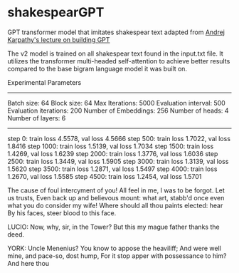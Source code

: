 # shakespearGPT
GPT transformer model that imitates shakespear text adapted from [Andrej Karpathy's lecture on building GPT](https://www.youtube.com/watch?v=kCc8FmEb1nY)

The v2 model is trained on all shakespear text found in the input.txt file. It utilizes the transformer multi-headed self-attention to achieve better results compared to the base bigram language model it was built on. 


Experimental Parameters
******************************
Batch size:  64
Block size:  64
Max Iterations:  5000
Evaluation interval:  500
Evaluation iterations:  200
Number of Embeddings:  256
Number of heads:  4
Number of layers:  6
******************************

step 0: train loss 4.5578, val loss 4.5666
step 500: train loss 1.7022, val loss 1.8416
step 1000: train loss 1.5139, val loss 1.7034
step 1500: train loss 1.4269, val loss 1.6239
step 2000: train loss 1.3776, val loss 1.6036
step 2500: train loss 1.3449, val loss 1.5905
step 3000: train loss 1.3139, val loss 1.5620
step 3500: train loss 1.2871, val loss 1.5497
step 4000: train loss 1.2670, val loss 1.5585
step 4500: train loss 1.2454, val loss 1.5701

The cause of foul intercyment of you!
All feel in me, I was to be forgot. Let us trusts,
Even back up and believous mount: what art,
stabb'd once even what you do consider my wife!
Where should all thou paints elected: hear
By his faces, steer blood to this face.

LUCIO:
Now, why, sir, in the Tower?
But this my mague father thanks the deed.

YORK:
Uncle Menenius? You know to appose the heaviliff;
And were well mine, and pace-so, dost hump,
For it stop apper with possessance to him?
And here thou
